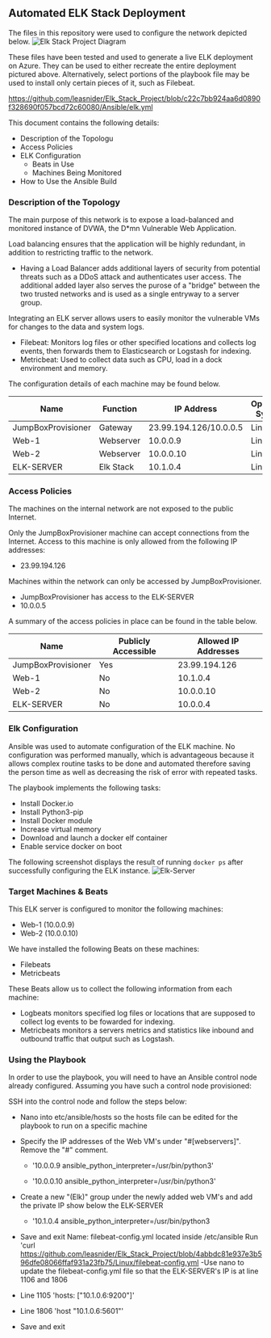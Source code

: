 ## Automated ELK Stack Deployment

The files in this repository were used to configure the network depicted below.
![Elk Stack Project Diagram](https://user-images.githubusercontent.com/91147087/155912807-96859e1c-4ead-43f7-a56a-2c7acf6e83c2.png)



These files have been tested and used to generate a live ELK deployment on Azure. They can be used to either recreate the entire deployment pictured above. Alternatively, select portions of the playbook file may be used to install only certain pieces of it, such as Filebeat.

  https://github.com/leasnider/Elk_Stack_Project/blob/c22c7bb924aa6d0890f328690f057bcd72c60080/Ansible/elk.yml

This document contains the following details:
- Description of the Topologu
- Access Policies
- ELK Configuration
  - Beats in Use
  - Machines Being Monitored
- How to Use the Ansible Build


### Description of the Topology

The main purpose of this network is to expose a load-balanced and monitored instance of DVWA, the D*mn Vulnerable Web Application.

Load balancing ensures that the application will be highly redundant, in addition to restricting traffic to the network.
- Having a Load Balancer adds additional layers of security from potential threats such as a DDoS attack and authenticates user access. The additional added layer also serves the purose of a "bridge" between the two trusted networks and is used as a single entryway to a server group.

Integrating an ELK server allows users to easily monitor the vulnerable VMs for changes to the data and system logs.
- Filebeat: Monitors log files or other specified locations and collects log events, then forwards them to Elasticsearch or Logstash for indexing.
- Metricbeat: Used to collect data such as CPU, load in a dock environment and memory.

The configuration details of each machine may be found below.


| Name     | Function | IP Address | Operating System |
|----------|----------|------------|------------------|
| JumpBoxProvisioner | Gateway  | 23.99.194.126/10.0.0.5   | Linux            |
| Web-1     |   Webserver       |   10.0.0.9         |   Linux               |
| Web-2    |   Webserver       |    10.0.0.10        |      Linux            |
| ELK-SERVER    |      Elk Stack    |     10.1.0.4       |        Linux          |

### Access Policies

The machines on the internal network are not exposed to the public Internet. 

Only the JumpBoxProvisioner machine can accept connections from the Internet. Access to this machine is only allowed from the following IP addresses:
- 23.99.194.126

Machines within the network can only be accessed by JumpBoxProvisioner.
- JumpBoxProvisioner has access to the ELK-SERVER
- 10.0.0.5

A summary of the access policies in place can be found in the table below.

| Name     | Publicly Accessible | Allowed IP Addresses |
|----------|---------------------|----------------------|
| JumpBoxProvisioner| Yes              | 23.99.194.126        |
|   Web-1       |    No                 |      10.1.0.4                |
|   Web-2      |      No               |       10.0.0.10               |
|   ELK-SERVER       |      No               |      10.0.0.4                |
### Elk Configuration

Ansible was used to automate configuration of the ELK machine. No configuration was performed manually, which is advantageous because it allows complex routine tasks to be done and automated therefore saving the person time as well as decreasing the risk of error with repeated tasks.

The playbook implements the following tasks:
- Install Docker.io
- Install Python3-pip
- Install Docker module
- Increase virtual memory
- Download and launch a docker elf container
- Enable service docker on boot


The following screenshot displays the result of running `docker ps` after successfully configuring the ELK instance.
![Elk-Server](https://user-images.githubusercontent.com/91147087/156050002-ef3cba6b-ab7b-4fee-9e37-a13e6ba98c45.png)



### Target Machines & Beats
This ELK server is configured to monitor the following machines:
- Web-1 (10.0.0.9)
- Web-2 (10.0.0.10)

We have installed the following Beats on these machines:
- Filebeats
- Metricbeats

These Beats allow us to collect the following information from each machine:
- Logbeats monitors specified log files or locations that are supposed to collect log events to be fowarded for indexing.
- Metricbeats monitors a servers metrics and statistics like inbound and outbound traffic that output such as Logstash.


### Using the Playbook
In order to use the playbook, you will need to have an Ansible control node already configured. Assuming you have such a control node provisioned: 

SSH into the control node and follow the steps below:
- Nano into etc/ansible/hosts so the hosts file can be edited for the playbook to run on a specific machine
- Specify the IP addresses of the Web VM's under "#[webservers]". Remove the "#" comment.
  
  - '10.0.0.9 ansible_python_interpreter=/usr/bin/python3'
  
  - '10.0.0.10 ansible_python_interpreter=/usr/bin/python3'

- Create a new "(Elk)" group under the newly added web VM's and add the private IP show below the ELK-SERVER
  - '10.1.0.4 ansible_python_interpreter=/usr/bin/python3
 - Save and exit
Name: filebeat-config.yml located inside /etc/ansible
Run 'curl
https://github.com/leasnider/Elk_Stack_Project/blob/4abbdc81e937e3b596dfe08066ffaf931a23fb75/Linux/filebeat-config.yml
-Use nano to update the filebeat-config.yml file so that the ELK-SERVER's IP is at line 1106 and 1806
 - Line 1105 'hosts: ["10.1.0.6:9200"]'
 - Line 1806 'host "10.1.0.6:5601"'
- Save and exit
